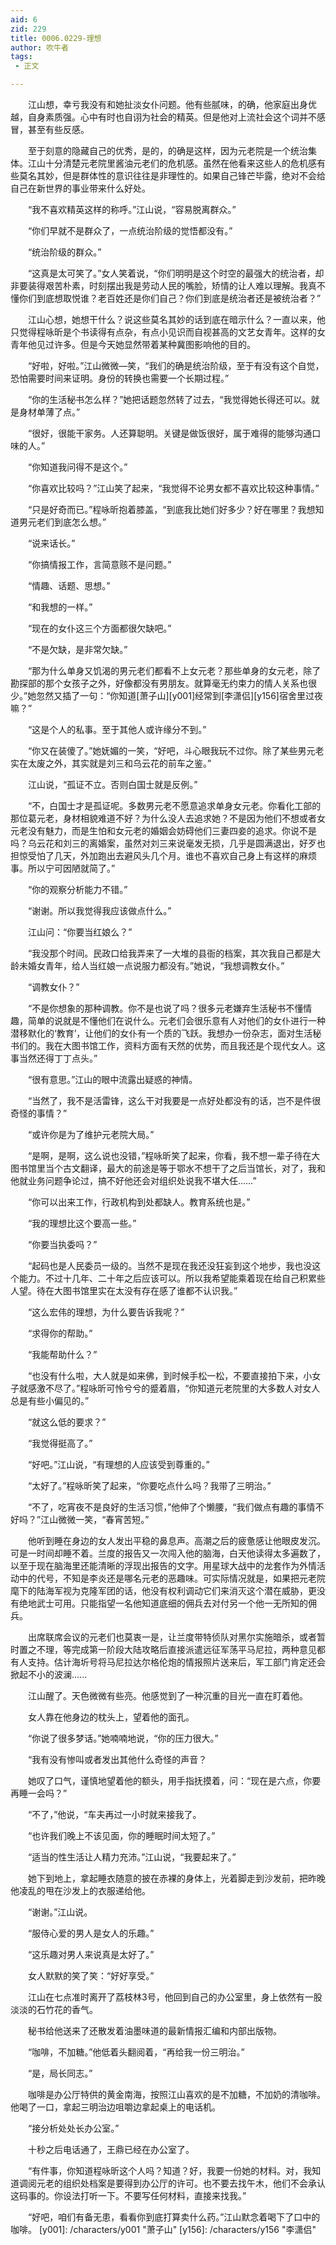 ```yaml
---
aid: 6
zid: 229
title: 0006.0229-理想
author: 吹牛者
tags: 
 - 正文

---
```




　　江山想，幸亏我没有和她扯淡女仆问题。他有些腻味，的确，他家庭出身优越，自身素质强。心中有时也自诩为社会的精英。但是他对上流社会这个词并不感冒，甚至有些反感。

　　至于刻意的隐藏自己的优秀，是的，的确是这样，因为元老院是一个统治集体。江山十分清楚元老院里酱油元老们的危机感。虽然在他看来这些人的危机感有些莫名其妙，但是群体性的意识往往是非理性的。如果自己锋芒毕露，绝对不会给自己在新世界的事业带来什么好处。

　　“我不喜欢精英这样的称呼。”江山说，“容易脱离群众。”

　　“你们早就不是群众了，一点统治阶级的觉悟都没有。”

　　“统治阶级的群众。”

　　“这真是太可笑了。”女人笑着说，“你们明明是这个时空的最强大的统治者，却非要装得艰苦朴素，时刻摆出我是劳动人民的嘴脸，矫情的让人难以理解。我真不懂你们到底想取悦谁？老百姓还是你们自己？你们到底是统治者还是被统治者？”

　　江山心想，她想干什么？说这些莫名其妙的话到底在暗示什么？一直以来，他只觉得程咏昕是个书读得有点杂，有点小见识而自视甚高的文艺女青年。这样的女青年他见过许多。但是今天她显然带着某种冀图影响他的目的。

　　“好啦，好啦。”江山微微―笑，“我们的确是统治阶级，至于有没有这个自觉，恐怕需要时间来证明。身份的转换也需要一个长期过程。”

　　“你的生活秘书怎么样？”她把话题忽然转了过去，“我觉得她长得还可以。就是身材单薄了点。”

　　“很好，很能干家务。人还算聪明。关键是做饭很好，属于难得的能够沟通口味的人。”

　　“你知道我问得不是这个。”

　　“你喜欢比较吗？”江山笑了起来，“我觉得不论男女都不喜欢比较这种事情。”

　　“只是好奇而已。”程咏昕抱着膝盖，“到底我比她们好多少？好在哪里？我想知道男元老们到底怎么想。”

　　“说来话长。”

　　“你搞情报工作，言简意赅不是问题。”

　　“情趣、话题、思想。”

　　“和我想的一样。”

　　“现在的女仆这三个方面都很欠缺吧。”

　　“不是欠缺，是非常欠缺。”

　　“那为什么单身又饥渴的男元老们都看不上女元老？那些单身的女元老，除了勘探部的那个女孩子之外，好像都没有男朋友。就算毫无约束力的情人关系也很少。”她忽然又插了一句：“你知道[萧子山][y001]经常到[李潇侣][y156]宿舍里过夜嘛？”

　　“这是个人的私事。至于其他人或许缘分不到。”

　　“你又在装傻了。”她妩媚的一笑，“好吧，斗心眼我玩不过你。除了某些男元老实在太废之外，其实就是刘三和乌云花的前车之鉴。”

　　江山说，“孤证不立。否则白国士就是反例。”

　　“不，白国士才是孤证呢。多数男元老不愿意追求单身女元老。你看化工部的那位葛元老，身材相貌难道不好？为什么没人去追求她？不是因为他们不想或者女元老没有魅力，而是生怕和女元老的婚姻会妨碍他们三妻四妾的追求。你说不是吗？乌云花和刘三的离婚案，虽然对刘三来说毫发无损，几乎是圆满退出，好歹也担惊受怕了几天，外加跑出去避风头几个月。谁也不喜欢自己身上有这样的麻烦事。所以宁可因陋就简了。”

　　“你的观察分析能力不错。”

　　“谢谢。所以我觉得我应该做点什么。”

　　江山问：“你要当红娘么？”

　　“我没那个时间。民政口给我弄来了一大堆的县衙的档案，其次我自己都是大龄未婚女青年，给人当红娘一点说服力都没有。”她说，“我想调教女仆。”

　　“调教女仆？”

　　“不是你想象的那种调教。你不是也说了吗？很多元老嫌弃生活秘书不懂情趣，简单的说就是不懂他们在说什么。元老们会很乐意有人对他们的女仆进行一种潜移默化的‘教育’，让他们的女仆有一个质的飞跃。我想办一份杂志，面对生活秘书们的。我在大图书馆工作，资料方面有天然的优势，而且我还是个现代女人。这事当然还得丁丁点头。”

　　“很有意思。”江山的眼中流露出疑惑的神情。

　　“当然了，我不是活雷锋，这么干对我要是一点好处都没有的话，岂不是件很奇怪的事情？”

　　“或许你是为了维护元老院大局。”

　　“是啊，是啊，这么说也没错，”程咏昕笑了起来，你看，我不想一辈子待在大图书馆里当个古文翻译，最大的前途是等于鄂水不想干了之后当馆长，对了，我和他就业务问题争论过，搞不好他还会对组织处说我不堪大任……”

　　“你可以出来工作，行政机构到处都缺人。教育系统也是。”

　　“我的理想比这个要高一些。”

　　“你要当执委吗？”

　　“起码也是人民委员一级的。当然不是现在我还没狂妄到这个地步，我也没这个能力。不过十几年、二十年之后应该可以。所以我希望能乘着现在给自己积累些人望。待在大图书馆里实在太没有存在感了谁都不认识我。”

　　“这么宏伟的理想，为什么要告诉我呢？”

　　“求得你的帮助。”

　　“我能帮助什么？”

　　“也没有什么啦，大人就是如来佛，到时候手松一松，不要直接拍下来，小女子就感激不尽了。”程咏昕可怜兮兮的蹙着眉，“你知道元老院里的大多数人对女人总是有些小偏见的。”

　　“就这么低的要求？”

　　“我觉得挺高了。”

　　“好吧。”江山说，“有理想的人应该受到尊重的。”

　　“太好了。”程咏昕笑了起来，“你要吃点什么吗？我带了三明治。”

　　“不了，吃宵夜不是良好的生活习惯，”他伸了个懒腰，“我们做点有趣的事情不好吗？”江山微微一笑，“春宵苦短。”

　　他听到睡在身边的女人发出平稳的鼻息声。高潮之后的疲惫感让他眼皮发沉。可是一时间却睡不着。兰度的报告又一次闯入他的脑海，白天他读得太多遍数了，以至于现在脑海里还能清晰的浮现出报告的文字。用星球大战中的龙套作为外情活动中的代号，不知是李炎还是哪名元老的恶趣味。可实际情况就是，如果把元老院麾下的陆海军视为克隆军团的话，他没有权利调动它们来消灭这个潜在威胁，更没有绝地武士可用。只能指望一名他知道底细的佣兵去对付另一个他一无所知的佣兵。

　　出席联席会议的元老们也莫衷一是，让兰度带特侦队对黑尔实施暗杀，或者暂时置之不理，等完成第一阶段大陆攻略后直接派遣远征军荡平马尼拉，两种意见都有人支持。估计海圻号将马尼拉达尔格伦炮的情报照片送来后，军工部门肯定还会掀起不小的波澜......

　　江山醒了。天色微微有些亮。他感觉到了一种沉重的目光一直在盯着他。

　　女人靠在他身边的枕头上，望着他的面孔。

　　“你说了很多梦话。”她喃喃地说，“你的压力很大。”

　　“我有没有惨叫或者发出其他什么奇怪的声音？

　　她叹了口气，谨慎地望着他的额头，用手指抚摸着，问：“现在是六点，你要再睡一会吗？”

　　“不了，”他说，“车夫再过一小时就来接我了。

　　“也许我们晚上不该见面，你的睡眠时间太短了。”

　　“适当的性生活让人精力充沛。”江山说，“我要起来了。”

　　她下到地上，拿起睡衣随意的披在赤裸的身体上，光着脚走到沙发前，把昨晚他凌乱的甩在沙发上的衣服递给他。

　　“谢谢。”江山说。

　　“服侍心爱的男人是女人的乐趣。”

　　“这乐趣对男人来说真是太好了。”

　　女人默默的笑了笑：“好好享受。”

　　江山在七点准时离开了荔枝林3号，他回到自己的办公室里，身上依然有一股淡淡的石竹花的香气。

　　秘书给他送来了还散发着油墨味道的最新情报汇编和内部出版物。

　　“咖啡，不加糖。”他低着头翻阅着，“再给我一份三明治。”

　　“是，局长同志。”

　　咖啡是办公厅特供的黄金南海，按照江山喜欢的是不加糖，不加奶的清咖啡。他喝了一口，拿起三明治边咀嚼边拿起桌上的电话机。

　　“接分析处处长办公室。”

　　十秒之后电话通了，王鼎已经在办公室了。

　　“有件事，你知道程咏昕这个人吗？知道？好，我要一份她的材料。对，我知道调阅元老的组织处档案是要得到办公厅的许可。也不要去找午木，他们不会承认这码事的。你设法打听一下。不要写任何材料，直接来找我。”

　　“好吧，咱们有备无患，看看你到底打算卖什么药。”江山默念着喝下了口中的咖啡。
[y001]: /characters/y001 "萧子山"
[y156]: /characters/y156 "李潇侣"



